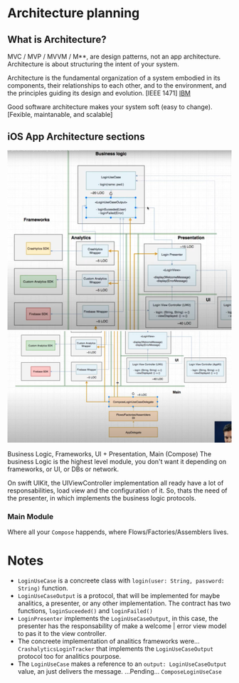 # Architecture planning

## What is Architecture?

MVC / MVP / MVVM / M**, are design patterns, not an app architecture.
Architecture is about structuring the intent of your system.

Architecture is the fundamental organization of a system embodied in its components, their relationships to each other, and to the environment, and the principles guiding its design and evolution. [IEEE 1471] [IBM](https://www.ibm.com/developerworks/rational/library/feb06/eeles/index.html#:~:text=The%20software%20architecture%20of%20a,and%20the%20relationships%20among%20them.)

Good software architecture makes your system soft (easy to change). [Fexible, maintanable, and scalable]

## iOS App Architecture sections

![diagram_one](diagrams/diagram_1.png)
![diagram_two](diagrams/diagram_2.png)

Business Logic, Frameworks, UI + Presentation, Main (Compose)
The business Logic is the highest level module, you don't want it depending on frameworks, or UI, or DBs or network.

On swift UIKit, the UIViewController implementation all ready have a lot of responsabilities, load view and the configuration of it.
So, thats the need of the presenter, in which implements the business logic protocols.

### Main Module
Where all your `Compose` happends, where Flows/Factories/Assemblers lives.

# Notes
- `LoginUseCase` is a concreete class with `login(user: String, password: String)` function.
- `LoginUseCaseOutput` is a protocol, that will be implemented for maybe analitics, a presenter, or any other implementation. The contract has two functions, `loginSuceeded()` and `loginFailed()`
- `LoginPresenter` implements the `LoginUseCaseOutput`, in this case, the presenter has the responsability of make a welcome | error view model to pas it to the view controller.
- The concreete implementation of analitics frameworks were... `CrashalyticsLoginTracker` that implements the `LoginUseCaseOutput` protocol too for analitics pourpose.
- The `LoginUseCase` makes a reference to an `output: LoginUseCaseOutput` value, an just delivers the message. 
...Pending... `ComposeLoginUseCase`
